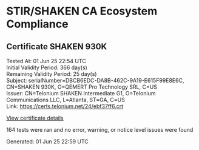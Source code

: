 # STIR/SHAKEN CA Ecosystem Compliance

## Certificate SHAKEN 930K

Tested At: 01 Jun 25 22:54 UTC\
Initial Validity Period: 366 day(s)\
Remaining Validity Period: 25 day(s)\
Subject: serialNumber=DBCB6EDC-DA8B-462C-9A19-E615F99E8E6C, CN=SHAKEN 930K, O=QEMERT Pro Technology SRL, C=US\
Issuer: CN=Telonium SHAKEN Intermediate G1, O=Telonium Communications LLC, L=Atlanta, ST=GA, C=US\
Link: https://certs.telonium.net/24/ebf37ff6.crt

[View certificate details](https://x509.io/?cert=MIIDLzCCAtWgAwIBAgIRAOr0YoxlJJXk0pAlayIzbnwwCgYIKoZIzj0EAwIwfDELMAkGA1UEBhMCVVMxCzAJBgNVBAgMAkdBMRAwDgYDVQQHDAdBdGxhbnRhMSQwIgYDVQQKDBtUZWxvbml1bSBDb21tdW5pY2F0aW9ucyBMTEMxKDAmBgNVBAMMH1RlbG9uaXVtIFNIQUtFTiBJbnRlcm1lZGlhdGUgRzEwHhcNMjQwNjI2MjEwMTU3WhcNMjUwNjI2MjEwMjU3WjB2MQswCQYDVQQGEwJVUzEiMCAGA1UEChMZUUVNRVJUIFBybyBUZWNobm9sb2d5IFNSTDEUMBIGA1UEAxMLU0hBS0VOIDkzMEsxLTArBgNVBAUTJERCQ0I2RURDLURBOEItNDYyQy05QTE5LUU2MTVGOTlFOEU2QzBZMBMGByqGSM49AgEGCCqGSM49AwEHA0IABKtimNoD0TgrrD0dluJVpE7TpLISE%2BnSw1PLX%2BFKkemqLqwHCQGKUEzJwJnc%2FIHcxw%2Fr13Bv6v1IgwvfdmRyklejggE8MIIBODAOBgNVHQ8BAf8EBAMCB4AwDAYDVR0TAQH%2FBAIwADAdBgNVHQ4EFgQUezdQOvDtLFoFQvrKEkwrhjoBpU8wHwYDVR0jBBgwFoAUqiS7%2FxR1QHkth2%2FoDUF3yrvNiLAwFwYDVR0gBBAwDjAMBgpghkgBhv8JAQEEMIGmBgNVHR8EgZ4wgZswgZigOqA4hjZodHRwczovL2F1dGhlbnRpY2F0ZS1hcGkuaWNvbmVjdGl2LmNvbS9kb3dubG9hZC92MS9jcmyiWqRYMFYxFDASBgNVBAcTC0JyaWRnZXdhdGVyMQswCQYDVQQIEwJOSjETMBEGA1UEAxMKU1RJLVBBIENSTDELMAkGA1UEBhMCVVMxDzANBgNVBAoTBlNUSS1QQTAWBggrBgEFBQcBGgQKMAigBhYEOTMwSzAKBggqhkjOPQQDAgNIADBFAiEAo8E40RxQUCAJ20WZlT11O1YilKLqtQSwjvkzt6SKDJUCIGat7LGib%2BS6cAVhvKVacIZKIIdkQB6jNltJ%2BLd%2FPLCs)

164 tests were ran and no error, warning, or notice level issues were found


Generated: 01 Jun 25 22:59 UTC
